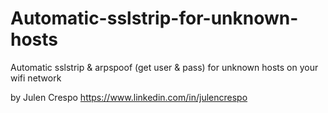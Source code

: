 # Automatic-sslstrip-for-unknown-hosts
Automatic sslstrip &amp; arpspoof (get user &amp; pass) for unknown hosts on your wifi network

by Julen Crespo
https://www.linkedin.com/in/julencrespo
